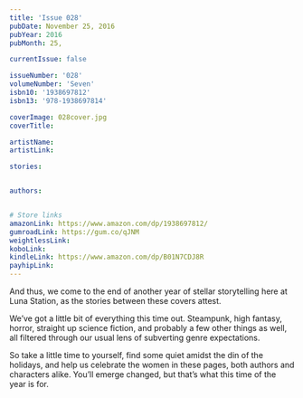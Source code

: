 ```yaml
---
title: 'Issue 028'
pubDate: November 25, 2016
pubYear: 2016
pubMonth: 25,

currentIssue: false

issueNumber: '028'
volumeNumber: 'Seven'
isbn10: '1938697812'
isbn13: '978-1938697814'

coverImage: 028cover.jpg
coverTitle:

artistName:
artistLink:

stories: 


authors: 


# Store links
amazonLink: https://www.amazon.com/dp/1938697812/
gumroadLink: https://gum.co/qJNM
weightlessLink: 
koboLink:
kindleLink: https://www.amazon.com/dp/B01N7CDJ8R
payhipLink: 
---
```

And thus, we come to the end of another year of stellar storytelling here at Luna Station, as the stories between these covers attest.

We’ve got a little bit of everything this time out. Steampunk, high fantasy, horror, straight up science fiction, and probably a few other things as well, all filtered through our usual lens of subverting genre expectations.

So take a little time to yourself, find some quiet amidst the din of the holidays, and help us celebrate the women in these pages, both authors and characters alike. You’ll emerge changed, but that’s what this time of the year is for.
        